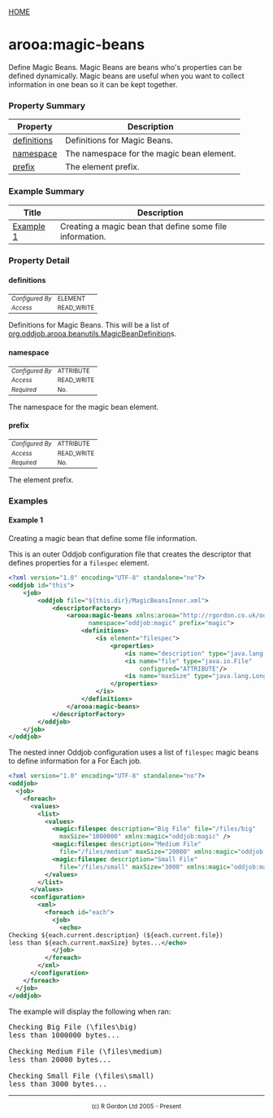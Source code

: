 [HOME](../../../../README.md)
# arooa:magic-beans

Define Magic Beans. Magic Beans are beans who's
properties can be defined dynamically. Magic beans are useful when
you want to collect information in one bean so it can be kept together.

### Property Summary

| Property | Description |
| -------- | ----------- |
| [definitions](#propertydefinitions) | Definitions for Magic Beans. | 
| [namespace](#propertynamespace) | The namespace for the magic bean element. | 
| [prefix](#propertyprefix) | The element prefix. | 


### Example Summary

| Title | Description |
| ----- | ----------- |
| [Example 1](#example1) | Creating a magic bean that define some file information. |


### Property Detail
#### definitions <a name="propertydefinitions"></a>

<table style='font-size:smaller'>
      <tr><td><i>Configured By</i></td><td>ELEMENT</td></tr>
      <tr><td><i>Access</i></td><td>READ_WRITE</td></tr>
</table>

Definitions for Magic Beans. This will be a
list of [org.oddjob.arooa.beanutils.MagicBeanDefinition](http://rgordon.co.uk/oddjob/1.6.0/api/org/oddjob/arooa/beanutils/MagicBeanDefinition.html)s.

#### namespace <a name="propertynamespace"></a>

<table style='font-size:smaller'>
      <tr><td><i>Configured By</i></td><td>ATTRIBUTE</td></tr>
      <tr><td><i>Access</i></td><td>READ_WRITE</td></tr>
      <tr><td><i>Required</i></td><td>No.</td></tr>
</table>

The namespace for the magic bean element.

#### prefix <a name="propertyprefix"></a>

<table style='font-size:smaller'>
      <tr><td><i>Configured By</i></td><td>ATTRIBUTE</td></tr>
      <tr><td><i>Access</i></td><td>READ_WRITE</td></tr>
      <tr><td><i>Required</i></td><td>No.</td></tr>
</table>

The element prefix.


### Examples
#### Example 1 <a name="example1"></a>

Creating a magic bean that define some file information.


This is an outer Oddjob configuration file that creates the descriptor
that defines properties for a <code>filespec</code> element.

```xml
<?xml version="1.0" encoding="UTF-8" standalone="no"?>
<oddjob id="this">
    <job>
        <oddjob file="${this.dir}/MagicBeansInner.xml">
            <descriptorFactory>
                <arooa:magic-beans xmlns:arooa="http://rgordon.co.uk/oddjob/arooa"
                      namespace="oddjob:magic" prefix="magic">
                    <definitions>
                        <is element="filespec">
                            <properties>
                                <is name="description" type="java.lang.String"/>
                                <is name="file" type="java.io.File" 
                                    configured="ATTRIBUTE"/>
                                <is name="maxSize" type="java.lang.Long"/>
                            </properties>
                        </is>
                    </definitions>
                </arooa:magic-beans>
            </descriptorFactory>
        </oddjob>
    </job>
</oddjob>

```


The nested inner Oddjob configuration uses a list of <code>filespec</code>
magic beans to define information for a For Each job.

```xml
<?xml version="1.0" encoding="UTF-8" standalone="no"?>
<oddjob>
  <job>
    <foreach>
      <values>
        <list>
          <values>
            <magic:filespec description="Big File" file="/files/big"
              maxSize="1000000" xmlns:magic="oddjob:magic" />
            <magic:filespec description="Medium File"
              file="/files/medium" maxSize="20000" xmlns:magic="oddjob:magic" />
            <magic:filespec description="Small File"
              file="/files/small" maxSize="3000" xmlns:magic="oddjob:magic" />
          </values>
        </list>
      </values>
      <configuration>
        <xml>
          <foreach id="each">
            <job>
              <echo>
Checking ${each.current.description} (${each.current.file})
less than ${each.current.maxSize} bytes...</echo>
            </job>
          </foreach>
        </xml>
      </configuration>
    </foreach>
  </job>
</oddjob>

```


The example will display the following when ran:

<pre>
Checking Big File (\files\big)
less than 1000000 bytes...

Checking Medium File (\files\medium)
less than 20000 bytes...

Checking Small File (\files\small)
less than 3000 bytes...
</pre>


-----------------------

<div style='font-size: smaller; text-align: center;'>(c) R Gordon Ltd 2005 - Present</div>
